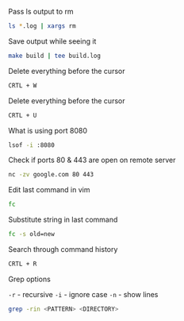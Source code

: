 Pass ls output to rm

```bash
ls *.log | xargs rm
```

Save output while seeing it

```bash
make build | tee build.log
```

Delete everything before the cursor

```bash
CRTL + W
```

Delete everything before the cursor

```bash
CRTL + U
```

What is using port 8080

```bash
lsof -i :8080
```

Check if ports 80 & 443 are open on remote server 

```bash
nc -zv google.com 80 443
```

Edit last command in vim

```bash
fc
```

Substitute string in last command

```bash
fc -s old=new
```

Search through command history

```bash
CRTL + R
```

Grep options

`-r` - recursive
`-i` - ignore case
`-n` - show lines

```bash
grep -rin <PATTERN> <DIRECTORY>
```
